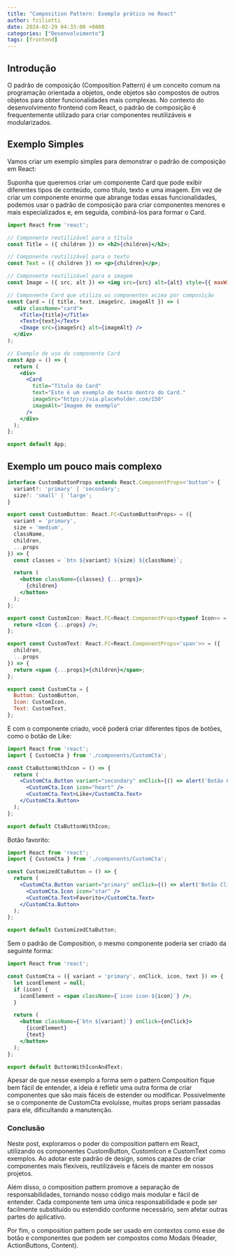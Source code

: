 ```yaml
---
title: "Composition Pattern: Exemplo prático no React"
author: fziliotti
date: 2024-02-29 04:33:00 +0800
categories: ["Desenvolvimento"]
tags: [frontend]
---
```


## Introdução

O padrão de composição (Composition Pattern) é um conceito comum na programação orientada a objetos, onde objetos são compostos de outros objetos para obter funcionalidades mais complexas. No contexto do desenvolvimento frontend com React, o padrão de composição é frequentemente utilizado para criar componentes reutilizáveis e modularizados.


## Exemplo Simples

Vamos criar um exemplo simples para demonstrar o padrão de composição em React:

Suponha que queremos criar um componente Card que pode exibir diferentes tipos de conteúdo, como título, texto e uma imagem. Em vez de criar um componente enorme que abrange todas essas funcionalidades, podemos usar o padrão de composição para criar componentes menores e mais especializados e, em seguida, combiná-los para formar o Card.

```jsx
import React from 'react';

// Componente reutilizável para o título
const Title = ({ children }) => <h2>{children}</h2>;

// Componente reutilizável para o texto
const Text = ({ children }) => <p>{children}</p>;

// Componente reutilizável para a imagem
const Image = ({ src, alt }) => <img src={src} alt={alt} style={{ maxWidth: '100%' }} />;

// Componente Card que utiliza os componentes acima por composição
const Card = ({ title, text, imageSrc, imageAlt }) => (
  <div className="card">
    <Title>{title}</Title>
    <Text>{text}</Text>
    <Image src={imageSrc} alt={imageAlt} />
  </div>
);

// Exemplo de uso do componente Card
const App = () => {
  return (
    <div>
      <Card
        title="Título do Card"
        text="Este é um exemplo de texto dentro do Card."
        imageSrc="https://via.placeholder.com/150"
        imageAlt="Imagem de exemplo"
      />
    </div>
  );
};

export default App;

```

## Exemplo um pouco mais complexo


```jsx
interface CustomButtonProps extends React.ComponentProps<'button'> {
  variant?: 'primary' | 'secondary';
  size?: 'small' | 'large';
}

export const CustomButton: React.FC<CustomButtonProps> = ({
  variant = 'primary',
  size = 'medium',
  className,
  children,
  ...props
}) => {
  const classes = `btn ${variant} ${size} ${className}`;

  return (
    <button className={classes} {...props}>
      {children}
    </button>
  );
};

export const CustomIcon: React.FC<React.ComponentProps<typeof Icon>> = (props) => {
  return <Icon {...props} />;
};

export const CustomText: React.FC<React.ComponentProps<'span'>> = ({
  children,
  ...props
}) => {
  return <span {...props}>{children}</span>;
};

export const CustomCta = {
  Button: CustomButton,
  Icon: CustomIcon,
  Text: CustomText,
};

```

E com o componente criado, você poderá criar diferentes tipos de botões, como o botão de Like:

```jsx
import React from 'react';
import { CustomCta } from './components/CustomCta'; 

const CtaButtonWithIcon = () => {
  return (
    <CustomCta.Button variant="secondary" onClick={() => alert('Botão Clicado')}>
      <CustomCta.Icon icon="heart" />
      <CustomCta.Text>Like</CustomCta.Text>
    </CustomCta.Button>
  );
};

export default CtaButtonWithIcon;
```

Botão favorito:

```jsx
import React from 'react';
import { CustomCta } from './components/CustomCta'; 

const CustomizedCtaButton = () => {
  return (
    <CustomCta.Button variant="primary" onClick={() => alert('Botão Clicado')}>
      <CustomCta.Icon icon="star" />
      <CustomCta.Text>Favorito</CustomCta.Text>
    </CustomCta.Button>
  );
};

export default CustomizedCtaButton;
```

Sem o padrão de Composition, o mesmo componente poderia ser criado da seguinte forma:

```jsx
import React from 'react';

const CustomCta = ({ variant = 'primary', onClick, icon, text }) => {
  let iconElement = null;
  if (icon) {
    iconElement = <span className={`icon icon-${icon}`} />;
  }

  return (
    <button className={`btn ${variant}`} onClick={onClick}>
      {iconElement}
      {text}
    </button>
  );
};

export default ButtonWithIconAndText;
```

Apesar de que nesse exemplo a forma sem o pattern Composition fique bem fácil de entender, a ideia é refletir uma outra forma de criar componentes que são mais fáceis de estender ou modificar. Possivelmente se o componente de CustomCta evoluísse, muitas props seriam passadas para ele, dificultando a manutenção.


### Conclusão

Neste post, exploramos o poder do composition pattern em React, utilizando os componentes CustomButton, CustomIcon e CustomText como exemplos. Ao adotar este padrão de design, somos capazes de criar componentes mais flexíveis, reutilizáveis e fáceis de manter em nossos projetos.

Além disso, o composition pattern promove a separação de responsabilidades, tornando nosso código mais modular e fácil de entender. Cada componente tem uma única responsabilidade e pode ser facilmente substituído ou estendido conforme necessário, sem afetar outras partes do aplicativo.

Por fim, o composition pattern pode ser usado em contextos como esse de botão e componentes que podem ser compostos como Modais (Header, ActionButtons, Content).